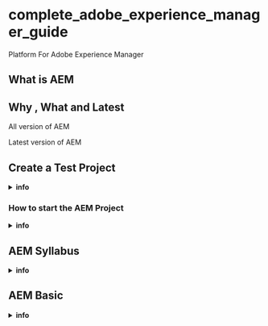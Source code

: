 # complete_adobe_experience_manager_guide
Platform For Adobe Experience Manager




## What is AEM




## Why , What and Latest

   All version of AEM


   Latest version of AEM
   
   
    


## Create a Test Project 
<details><summary><b>info</b></summary>

      - https://experienceleague.adobe.com/en/docs/experience-manager-learn/getting-started-wknd-tutorial-develop/project-archetype/project-setup        

   Step -1 

     - sudo apt install maven  
	  - mvn --version

     - create directory i.e - code 

  Step -2

      - run the below commands


         mvn -B org.apache.maven.plugins:maven-archetype-plugin:3.2.1:generate \
		    -D archetypeGroupId=com.adobe.aem \
		    -D archetypeArtifactId=aem-project-archetype \
		    -D archetypeVersion=39 \
		    -D appTitle="WKND Sites Project" \
		    -D appId="wknd" \
		    -D groupId="com.adobe.aem.guides" \
		    -D artifactId="aem-guides-wknd" \
		    -D package="com.adobe.aem.guides.wknd" \
		    -D version="0.0.1-SNAPSHOT" \
		    -D aemVersion="cloud"


     -  cd aem-guides-wknd 

     - mvn clean install -PautoInstallSinglePackage (this command will push the test project to AEM dashboard)     ---> may build fail due to port issue so change the port in pom.xml file

     - 

</details>

### How to start the AEM Project

<details><summary><b>info</b></summary>

    Way -1 ( direct way)
    -------------------

             - open the terminal from  author and publish  directory then run below command to start the AEM project

                   -  java -jar aem-author-p4052.jar
                   -  java -jar aem-publish-p4053.jar

    Way -2 (start script options)
    -----------------------------

             - codilar@codilar-Latitude-E5470:~/Videos/Learn/author$      = java -jar aem-author-p4052.jar -unpack   -----> unpack the file it will not start it genereate the quickstart files
   
             - change the port inside start file  eg- port 5502
  
             - codilar@codilar-Latitude-E5470:~/Videos/Learn/author/crx-quickstart/bin$ ./start     ----------> start (need to type the port in browser)
     
             - codilar@codilar-Latitude-E5470:~/Videos/Learn/author/crx-quickstart/bin$ ./stop      ----------> stop the application

     
     Way -3 (start by GUI )
    -----------------------
               you must be on author or publish directory 
               
               - codilar@codilar-Latitude-E5470:~/Videos/Learn/author$     =  java jar aem-author-p4052.jar -gui    -----> in this it will help to see the connection window

</details>



## AEM Syllabus
<details><summary><b>info</b></summary>

      Syllabus
      --------
        - Basics of CMS and AEM
        - AEM Installation
        - AEM Environment
        - AEM Consoles
        - AEM Sites/Assets/Authoring
        - Basics of Component and Templates
        - Editable Template and Style System
        - Multisite Manager/ Internalizations/ Language Copy/ Live Copy
        - AEM Concepts and Functionalities
        - Basics of AEM Development and Setup
        - Component Development

</details>

               
## AEM Basic

<details><summary><b>info</b></summary>
	
    AEM Roles
    ---------
              - Author/Marketing/Managers/Non-Development Roles
              
              - QA/QE  -- Quality Assurance
               
              - Developers
              
              - AEM Adminstrators / DevOps


                   
    CMS   
       ----------> AEM installation  --------  AEM Consoles               Development Basics
       ----------> AEM Environments  --------  AEM Authoring  ----------> Development Setup
    AEM                                        AEM Concepts               Component
          
              

    What is CMS
    -----------
            - A CMS helps to create,manage and modify content on a website without the need for specialized technical knowledge
   
     Types of CMS
     ------------
       |
       |-----Traditional CMS----|---- Coupled CMS
       |                        |---- Decoupled CMS
       |
       |-----Headless CMS (only content not rendering functionality)
       |
       |----- Hybrid CMS (headless / traditional -----AEM is Hybrid Decoupled CMS)   ------> headless(content can provide to other system as well form of Json or XML)


    CMS 
    ---
    |
    |---------- Content Management Application
    |
    |---------- Content Delivery Application
    |
    |---------- Front End / Presentation
    
 also 
 
    CMS
     |
     |-------- Content Management System
     |
     |-------- Digital Asset Management
     |
     |-------- User/Permissions Management
     |
     |-------- Headless Feature
     |
     |-------- Build and Run Websites


     What is AEM
     ------------
          - AEM is a comprehensive content management solution for building websites, mobile apps and forms. AEM makes it easy to manage your marketing  content and assets
          - It is a part of adobe cloud (it is enterprise edition)

    Types of AEM
    ------------
      |
      |------------- On-Permises/ Stand Alone(6.5 version) -------------->(local machine or cloud platform we can install)
      |
      |
      |
      |------------- Cloud Based - AEM as a Cloud Service (only installed over cloud through adobe sandbox)
                          |
                          |
                          |-------------- Standalone JAR/ Local (only for local machine)
                          |
                          |-------------- Sandbox
      

    AEM
    ----
       |
       |----------------- Content management System
       |
       |----------------- Digital Asset Management
       |
       |----------------- User/ Permissions Management
       |
       |----------------- Forms Management
       |
       |----------------- Headless Feature
       |
       |----------------- Frontend Tech / Other FE Framework integrations
       |
       |----------------- Servlet/ OSGi Container
       |
       |----------------- Build and Run Websites


    AEM Instances Terminologies
    ----------------------------
 
          - AEM Instance (when we install the AEM)
          
          - Environment / RunModes
          
          - Dispatcher (between enduser and AEM generally we set a webserver 
                        but webserver does not know AEM so we put a tiny module inside the webserver 
                        so that webserver know how to intercat with AEM this tiny module we called as dispatcher)

    Types of Instances
    -------------------
       |
       |
       |---------------- author (create content)
       |
       |
       |---------------- publish / publisher (serve the content to enduser)
       

    Environment and RunModes
    ------------------------
       |
       |---------- dev
       |
       |---------- qa
       |
       |---------- stage
       |
       |---------- prod
       |
       |---------- any name              
   
              - AEM instances can be identify by environment or by  runModes


              
    AEM Environments
    ----------------
 
        - AEM Environment Setup
        
        - AEM Environment Variations 


                  
     
     Author (create content on author instance)
     ------------------------------------------
     |
     |------------ Publish-1         <-------                Webserver(tiny module)                          ---------> serve to end user
     |
     |                                                                                   Load-balancer
     |
     |
     |------------ Publish-2        <--------                Webserver(tiny module)                          ---------> serve to end user



     AEM Sites
     ----------

	      -  overview of dashboard




    Page properties and Page operations
    -----------------------------------

                          Edit / Preview
			   |
                           |------- Layout
			   |------- Developer
                           |------- Timewarp





     - AEM build on JCR (Java Content Repository) to save the Data (now days we can use the MongoDb)


    Editable Templates in AEM  - https://youtu.be/GnTrhSc2Wg0?feature=shared
    -------------------------

           - Create and Edit Editable Template
	   - Structure
           - Initial Content
	   - Policies
           - Layout


	
	       - all the template store under   -- conf  folder 
	
	       - when we create any new template that  are in draft mode with yellow header -- so we need to enable
	
	       - Template and Pages has static relation i.e -- > what ever added in intial content, template and pages  that will be available for new pages but not available for old pages
	       
	       - What ever we add into structure i.e Dynamically binded so (it will append to old or new pages )
	
	       - What ever we add into structure section we can not edit, delete on pages


     Template Creation (Pages) 
     -------------------------
             |
	     |---- Structure
             |---- Initial Content
	     |---- Layout

      
       - Structue(available to all pages & not editable , deletable) and Intial Content (not available to older pages)


    AEM Component (Save Content to JCR or Anywhere)
    -----------------------------------------------
	    - Building block of content creation and content rendering
            - create, save , access 

            Component
	    --------- 
               |
	       |---------- User Content---------------------- Dialog(UI)  ------------- save the content (content store into repository)
	       |---------- Access Content ------------------- Sling Model(Backend) 
	       |---------- Styling -------------------------- clientlibs(create a folder put - font, css, Js and all i.e call - clientlibs)
	       |---------- Rendering ------------------------ Sightly/HTL ----------- 


      Component Cycle
      ---------------
                - Node is Create on JCR(data store in key value pair) when we create a component.
		
		      Dialog -- Authoring Component   |
	                          |                   |  --------------- Authoring
			          |                   |
	                Save Content in Repository    |
            -------------------------------------------------------------------------------------------
	             Sling Model - Access Content for Repository               |                       
	                            |                                          |
			            |                                          |
	              Page Load -- Load clientlibs(CSS/JS)                     |-------------- Rendering
	                            |                                          |
			            |                                          |
	              Slightly Load content from Sling Model in Component      |
	         (Load Data from   - Sling Model and CSS,JS from clientlibs )  |


	       OOTB Component
	       --------------
			  - Foundational Components
	                  - Core Components 	   

   

    AEM Content Policies (Ploicies are define in - Structure Mode not in Initial Mode For Template)
    -----------------------------------------------------------------------------------------------
                 - Content policies are template-level configurations for the templates and its components. 
		 - The content policies define the design properties of a component.
                 - client libary we will be added by page component way

           Content Policies
	   ----------------
                   |
		   |------- Page Level Policy
                   |------- Component Policy


    
    Lock and Unlock Component Structure in AEM (For Template)
    ---------------------------------------------------------
                     - once we lock or unlock we need to correct our strutue bcz it is set to default structure


		     
     What is Clientlibs in AEM - https://youtu.be/bpY3ttLaAi8?feature=shared
     -------------------------
	                   -  To render a page properly we need javascript,css and other resources like (Fonts, Icons) in AEM we store these in specific folder called - cq:ClientLibraryFolder (clientlibs)
	
	                   -  create node of cq:ClientLibraryFolder type to create clientlibs
	
	          Clientlibs Properties
		   ---------------------
	                      - allowProxy --------> allow anonymous user in publish instance
			      - categories
		              - dependencies ------> load this before your clientlibs load
		              - embed        ------> 
	
	          how to declare files
		  ---------------------
	                            #base = css  ---------> folder name
				     style.css  ----------> file name



       Style System in AEM
       -------------------
             - The Style System allows to define style classes in the content policy of a component and page policy of 
	       template so that a content author is able to select them when editing the component on a page.
	
             - These styles can be alternative visual of a component, making the component more flexible.

             - add Style(CSS classes) to Page Policy and Content policy


	         Style System (Template Author & Content Author)
		 -----------------------------------------------
	                 |
			 |---------- Clientlibs(JS,CSS)
	                 |
			 |---------- Style Name to Content/Page Policy
	                 |
			 |---------- Choose Style While Authoring

    
       
      Page Versioning in AEM  - https://youtu.be/OOE4olCjUoI?feature=shared
      -----------------------	
      
     













      

                    

       
     

     


      

   
   
